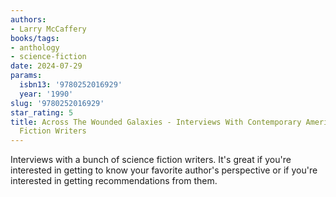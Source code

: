```yaml
---
authors:
- Larry McCaffery
books/tags:
- anthology
- science-fiction
date: 2024-07-29
params:
  isbn13: '9780252016929'
  year: '1990'
slug: '9780252016929'
star_rating: 5
title: Across The Wounded Galaxies - Interviews With Contemporary American Science
  Fiction Writers
---
```


Interviews with a bunch of science fiction writers. It's great if you're interested in getting to know your favorite author's perspective or if you're interested in getting recommendations from them.

<!--more-->